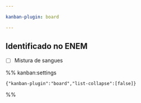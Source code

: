 ```yaml
---

kanban-plugin: board

---
```


## Identificado no ENEM

- [ ] Mistura de sangues




%% kanban:settings
```
{"kanban-plugin":"board","list-collapse":[false]}
```
%%